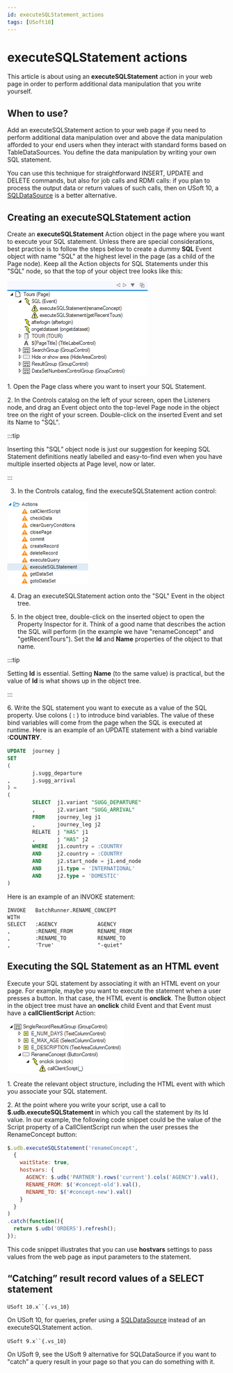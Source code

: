 ```yaml
---
id: executeSQLStatement_actions
tags: [USoft10]
---
```

# executeSQLStatement actions

This article is about using an **executeSQLStatement** action in your web page in order to perform additional data manipulation that you write yourself.

## When to use?

Add an executeSQLStatement action to your web page if you need to perform additional data manipulation over and above the data manipulation afforded to your end users when they interact with standard forms based on TableDataSources. You define the data manipulation by writing your own SQL statement.

You can use this technique for straightforward INSERT, UPDATE and DELETE commands, but also for job calls and RDMI calls: if you plan to process the output data or return values of such calls, then on USoft 10, a [SQLDataSource](/docs/Web_and_app_UIs/Data_sources/SQLDataSources.md) is a better alternative.

## Creating an executeSQLStatement action

Create an **executeSQLStatement** Action object in the page where you want to execute your SQL statement. Unless there are special considerations, best practice is to follow the steps below to create a dummy **SQL** Event object with name "SQL" at the highest level in the page (as a child of the Page node). Keep all the Action objects for SQL Statements under this "SQL" node, so that the top of your object tree looks like this:

![](./assets/d77ce1fe-fa3a-43b0-b8bb-0b52331cc061.png)

1. Open the Page class where you want to insert your SQL Statement.

2. In the Controls catalog on the left of your screen, open the Listeners node, and drag an Event object onto the top-level Page node in the object tree on the right of your screen. Double-click on the inserted Event and set its Name to "SQL".


:::tip

Inserting this "SQL” object node is just our suggestion for keeping SQL Statement definitions neatly labelled and easy-to-find even when you have multiple inserted objects at Page level, now or later.

:::

3. In the Controls catalog, find the executeSQLStatement action control:

![](./assets/84f64dd8-b5fa-417a-8410-4f5a937b4aca.png)

4. Drag an executeSQLStatement action onto the "SQL" Event in the object tree.

5. In the object tree, double-click on the inserted object to open the Property Inspector for it. Think of a good name that describes the action the SQL will perform (in the example we have "renameConcept" and "getRecentTours"). Set the **Id** and **Name** properties of the object to that name.


:::tip

Setting **Id** is essential. Setting **Name** (to the same value) is practical, but the value of **Id** is what shows up in the object tree.

:::

6. Write the SQL statement you want to execute as a value of the SQL property. Use colons ( **:** ) to introduce bind variables. The value of these bind variables will come from the page when the SQL is executed at runtime. Here is an example of an UPDATE statement with a bind variable **:COUNTRY**.

```sql
UPDATE  journey j
SET
(
        j.sugg_departure
,       j.sugg_arrival
) =
(
        SELECT  j1.variant "SUGG_DEPARTURE"
        ,       j2.variant "SUGG_ARRIVAL"
        FROM    journey_leg j1
        ,       journey_leg j2
        RELATE  j "HAS" j1
        ,       j "HAS" j2
        WHERE   j1.country = :COUNTRY
        AND     j2.country = :COUNTRY
        AND     j2.start_node = j1.end_node
        AND     j1.type = 'INTERNATIONAL'
        AND     j2.type = 'DOMESTIC'
)

```

Here is an example of an INVOKE statement:

```
INVOKE   BatchRunner.RENAME_CONCEPT
WITH
SELECT   :AGENCY             AGENCY
,        :RENAME_FROM        RENAME_FROM
,        :RENAME_TO          RENAME_TO
,        'True'              "-quiet"

```

## Executing the SQL Statement as an HTML event

Execute your SQL statement by associating it with an HTML event on your page. For example, maybe you want to execute the statement when a user presses a button. In that case, the HTML event is **onclick**. The Button object in the object tree must have an **onclick** child Event and that Event must have a **callClientScript** Action:

![](./assets/f103dcde-e839-4f85-b350-841701344a73.png)

1. Create the relevant object structure, including the HTML event with which you associate your SQL statement.

2. At the point where you write your script, use a call to **$.udb.executeSQLStatement** in which you call the statement by its Id value. In our example, the following code snippet could be the value of the Script property of a CallClientScript run when the user presses the RenameConcept button:

```js
$.udb.executeSQLStatement('renameConcept',
  {
    waitState: true,
    hostvars: {
      AGENCY: $.udb('PARTNER').rows('current').cols('AGENCY').val(),
      RENAME_FROM: $('#concept-old').val(),
      RENAME_TO: $('#concept-new').val()
    }
  }
)
.catch(function(){
  return $.udb('ORDERS').refresh();
});
```

This code snippet illustrates that you can use **hostvars** settings to pass values from the web page as input parameters to the statement.

## “Catching” result record values of a SELECT statement

`USoft 10.x``{.vs_10}`

On USoft 10, for queries, prefer using a [SQLDataSource](/docs/Web_and_app_UIs/Data_sources/SQLDataSources.md) instead of an executeSQLStatement action.

`USoft 9.x``{.vs_10}`

On USoft 9, see the USoft 9 alternative for SQLDataSource if you want to "catch” a query result in your page so that you can do something with it.
